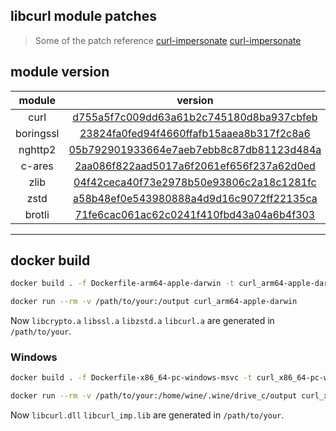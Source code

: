 ## libcurl module patches

> Some of the patch reference [curl-impersonate](https://github.com/lwthiker/curl-impersonate) [curl-impersonate](https://github.com/lexiforest/curl-impersonate)

## module version
|      module       | version |
| :-----------------: | :-----: |
| curl | [d755a5f7c009dd63a61b2c745180d8ba937cbfeb](https://github.com/curl/curl/tree/d755a5f7c009dd63a61b2c745180d8ba937cbfeb) |
|  boringssl  | [23824fa0fed94f4660ffafb15aaea8b317f2c8a6](https://github.com/google/boringssl/blob/23824fa0fed94f4660ffafb15aaea8b317f2c8a6)  |
|  nghttp2  | [05b792901933664e7aeb7ebb8c87db81123d484a](https://github.com/nghttp2/nghttp2/tree/05b792901933664e7aeb7ebb8c87db81123d484a)  |
|  c-ares  | [2aa086f822aad5017a6f2061ef656f237a62d0ed](https://github.com/c-ares/c-ares/tree/2aa086f822aad5017a6f2061ef656f237a62d0ed)  |
| zlib | [04f42ceca40f73e2978b50e93806c2a18c1281fc](https://github.com/madler/zlib/tree/04f42ceca40f73e2978b50e93806c2a18c1281fc) |
| zstd  | [a58b48ef0e543980888a4d9d16c9072ff22135ca](https://github.com/facebook/zstd/tree/a58b48ef0e543980888a4d9d16c9072ff22135ca) |
|  brotli  | [71fe6cac061ac62c0241f410fbd43a04a6b4f303](https://github.com/google/brotli/tree/71fe6cac061ac62c0241f410fbd43a04a6b4f303)  |
------------

## docker build

```bash
docker build . -f Dockerfile-arm64-apple-darwin -t curl_arm64-apple-darwin

docker run --rm -v /path/to/your:/output curl_arm64-apple-darwin
```

Now `libcrypto.a` `libssl.a` `libzstd.a` `libcurl.a` are generated in `/path/to/your`.

### Windows
```bash
docker build . -f Dockerfile-x86_64-pc-windows-msvc -t curl_x86_64-pc-windows-msvc

docker run --rm -v /path/to/your:/home/wine/.wine/drive_c/output curl_x86_64-pc-windows-msvc
```

Now `libcurl.dll` `libcurl_imp.lib` are generated in `/path/to/your`.
